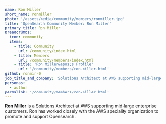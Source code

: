 ```yaml
---
name: Ron Miller
short_name: ronmiller
photo: '/assets/media/community/members/ronmiller.jpg'
title: 'OpenSearch Community Member: Ron Miller'
primary_title: Ron Miller
breadcrumbs:
  icon: community
  items:
    - title: Community
      url: /community/index.html
    - title: Members
      url: /community/members/index.html
    - title: 'Ron Miller&apos;s Profile'
      url: '/community/members/ron-miller.html'
github: ronmir-0
job_title_and_company: 'Solutions Architect at AWS supporting mid-large enterprise customers'
personas:
  - author
permalink: '/community/members/ron-miller.html'
---
```


**Ron Miller** is a Solutions Architect at AWS supporting mid-large enterprise customers. Ron has worked closely with the AWS speciality organization to promote and support Opensearch. 

